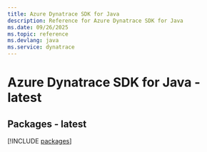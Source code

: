 ```yaml
---
title: Azure Dynatrace SDK for Java
description: Reference for Azure Dynatrace SDK for Java
ms.date: 09/26/2025
ms.topic: reference
ms.devlang: java
ms.service: dynatrace
---
```

# Azure Dynatrace SDK for Java - latest
## Packages - latest
[!INCLUDE [packages](dynatrace-index.md)]
